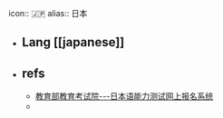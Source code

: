 icon:: 🇯🇵
alias:: 日本
- ## Lang [[japanese]]
- ## refs
  - [教育部教育考试院---日本语能力测试网上报名系统](https://jlpt.neea.cn/faq.html)
  -